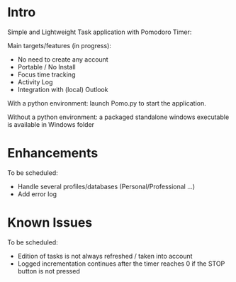 # Intro

Simple and Lightweight Task application with Pomodoro Timer:

Main targets/features (in progress):
- No need to create any account
- Portable / No Install
- Focus time tracking
- Activity Log
- Integration with (local) Outlook

With a python environment: launch Pomo.py to start the application.

Without a python environment: a packaged standalone windows executable is available in Windows folder

# Enhancements

To be scheduled:
- Handle several profiles/databases (Personal/Professional ...)
- Add error log

# Known Issues

To be scheduled:
- Edition of tasks is not always refreshed / taken into account
- Logged incrementation continues after the timer reaches 0 if the STOP button is not pressed